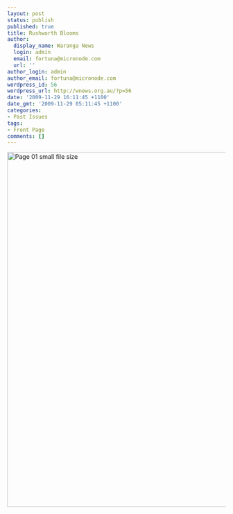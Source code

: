 ```yaml
---
layout: post
status: publish
published: true
title: Rushworth Blooms
author:
  display_name: Waranga News
  login: admin
  email: fortuna@micronode.com
  url: ''
author_login: admin
author_email: fortuna@micronode.com
wordpress_id: 56
wordpress_url: http://wnews.org.au/?p=56
date: '2009-11-29 16:11:45 +1100'
date_gmt: '2009-11-29 05:11:45 +1100'
categories:
- Past Issues
tags:
- Front Page
comments: []
---
```

<p><a href="http://wnews.org.au/wp-content/uploads/2009/11/Page-01-small-file-size.jpg"><img class="alignnone size-large wp-image-57" style="border: 0pt none;" title="Page 01 small file size" src="http://wnews.org.au/wp-content/uploads/2009/11/Page-01-small-file-size-704x1024.jpg" alt="Page 01 small file size" width="563" height="819" /></a></p>
